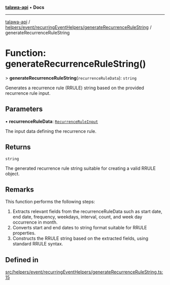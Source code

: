 [**talawa-api**](../../../../../README.md) • **Docs**

***

[talawa-api](../../../../../modules.md) / [helpers/event/recurringEventHelpers/generateRecurrenceRuleString](../README.md) / generateRecurrenceRuleString

# Function: generateRecurrenceRuleString()

\> **generateRecurrenceRuleString**(`recurrenceRuleData`): `string`

Generates a recurrence rule (RRULE) string based on the provided recurrence rule input.

## Parameters

• **recurrenceRuleData**: [`RecurrenceRuleInput`](../../../../../types/generatedGraphQLTypes/type-aliases/RecurrenceRuleInput.md)

The input data defining the recurrence rule.

## Returns

`string`

The generated recurrence rule string suitable for creating a valid RRULE object.

## Remarks

This function performs the following steps:
1. Extracts relevant fields from the recurrenceRuleData such as start date, end date, frequency, weekdays, interval, count, and week day occurrence in month.
2. Converts start and end dates to string format suitable for RRULE properties.
3. Constructs the RRULE string based on the extracted fields, using standard RRULE syntax.

## Defined in

[src/helpers/event/recurringEventHelpers/generateRecurrenceRuleString.ts:15](https://github.com/PalisadoesFoundation/talawa-api/blob/790ab2939a7c80eb0ff31afd318f8889a001f225/src/helpers/event/recurringEventHelpers/generateRecurrenceRuleString.ts#L15)
